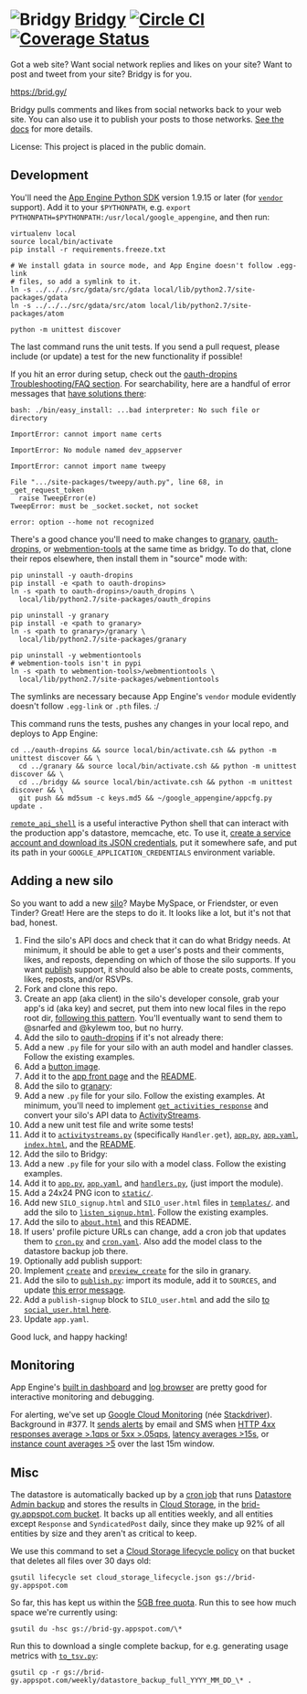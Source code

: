 ![Bridgy](https://raw.github.com/snarfed/bridgy/master/static/bridgy_logo_thumb.jpg) [Bridgy](https://brid.gy/) [![Circle CI](https://circleci.com/gh/snarfed/bridgy.svg?style=svg)](https://circleci.com/gh/snarfed/bridgy) [![Coverage Status](https://coveralls.io/repos/github/snarfed/bridgy/badge.svg?branch=master)](https://coveralls.io/github/snarfed/bridgy?branch=master)
===

Got a web site? Want social network replies and likes on your site? Want to post and tweet from your site? Bridgy is for you.

https://brid.gy/

Bridgy pulls comments and likes from social networks back to your web site. You
can also use it to publish your posts to those networks.
[See the docs](https://brid.gy/about) for more details.

License: This project is placed in the public domain.


Development
---
You'll need the
[App Engine Python SDK](https://cloud.google.com/appengine/downloads#Google_App_Engine_SDK_for_Python)
version 1.9.15 or later (for
[`vendor`](https://cloud.google.com/appengine/docs/python/tools/libraries27#vendoring)
support). Add it to your `$PYTHONPATH`, e.g.
`export PYTHONPATH=$PYTHONPATH:/usr/local/google_appengine`, and then run:

```
virtualenv local
source local/bin/activate
pip install -r requirements.freeze.txt

# We install gdata in source mode, and App Engine doesn't follow .egg-link
# files, so add a symlink to it.
ln -s ../../../src/gdata/src/gdata local/lib/python2.7/site-packages/gdata
ln -s ../../../src/gdata/src/atom local/lib/python2.7/site-packages/atom

python -m unittest discover
```

The last command runs the unit tests. If you send a pull request, please include
(or update) a test for the new functionality if possible!

If you hit an error during setup, check out the [oauth-dropins Troubleshooting/FAQ section](https://github.com/snarfed/oauth-dropins#troubleshootingfaq). For searchability, here are a handful of error messages that [have solutions there](https://github.com/snarfed/oauth-dropins#troubleshootingfaq):

```
bash: ./bin/easy_install: ...bad interpreter: No such file or directory

ImportError: cannot import name certs

ImportError: No module named dev_appserver

ImportError: cannot import name tweepy

File ".../site-packages/tweepy/auth.py", line 68, in _get_request_token
  raise TweepError(e)
TweepError: must be _socket.socket, not socket

error: option --home not recognized
```

There's a good chance you'll need to make changes to
[granary](https://github.com/snarfed/granary),
[oauth-dropins](https://github.com/snarfed/oauth-dropins), or
[webmention-tools](https://github.com/snarfed/webmention-tools) at the same time
as bridgy. To do that, clone their repos elsewhere, then install them in
"source" mode with:

```
pip uninstall -y oauth-dropins
pip install -e <path to oauth-dropins>
ln -s <path to oauth-dropins>/oauth_dropins \
  local/lib/python2.7/site-packages/oauth_dropins

pip uninstall -y granary
pip install -e <path to granary>
ln -s <path to granary>/granary \
  local/lib/python2.7/site-packages/granary

pip uninstall -y webmentiontools
# webmention-tools isn't in pypi
ln -s <path to webmention-tools>/webmentiontools \
  local/lib/python2.7/site-packages/webmentiontools
```

The symlinks are necessary because App Engine's `vendor` module evidently
doesn't follow `.egg-link` or `.pth` files. :/

This command runs the tests, pushes any changes in your local repo, and
deploys to App Engine:

```shell
cd ../oauth-dropins && source local/bin/activate.csh && python -m unittest discover && \
  cd ../granary && source local/bin/activate.csh && python -m unittest discover && \
  cd ../bridgy && source local/bin/activate.csh && python -m unittest discover && \
  git push && md5sum -c keys.md5 && ~/google_appengine/appcfg.py update .
```

[`remote_api_shell`](https://cloud.google.com/appengine/docs/python/tools/remoteapi#using_the_remote_api_shell)
is a useful interactive Python shell that can interact with the production app's
datastore, memcache, etc. To use it,
[create a service account and download its JSON credentials](https://console.developers.google.com/project/brid-gy/apiui/credential),
put it somewhere safe, and put its path in your `GOOGLE_APPLICATION_CREDENTIALS`
environment variable.


Adding a new silo
---
So you want to add a new [silo](http://indiewebcamp.com/silo)? Maybe MySpace, or
Friendster, or even Tinder? Great! Here are the steps to do it. It looks like a
lot, but it's not that bad, honest.

1. Find the silo's API docs and check that it can do what Bridgy needs. At
minimum, it should be able to get a user's posts and their comments, likes, and
reposts, depending on which of those the silo supports. If you want
[publish](https://www.brid.gy/about#publish) support, it should also be able to
create posts, comments, likes, reposts, and/or RSVPs.
1. Fork and clone this repo.
1. Create an app (aka client) in the silo's developer console, grab your app's id
(aka key) and secret, put them into new local files in the repo root dir,
[following this pattern](https://github.com/snarfed/oauth-dropins/blob/master/oauth_dropins/appengine_config.py).
You'll eventually want to send them to @snarfed and @kylewm too, but no hurry.
1. Add the silo to [oauth-dropins](https://github.com/snarfed/oauth-dropins) if
   it's not already there:
  1. Add a new `.py` file for your silo with an auth model and handler classes.
    Follow the existing examples.
  1. Add a [button image](https://github.com/snarfed/oauth-dropins/tree/master/oauth_dropins/static).
  1. Add it to the
  [app front page](https://github.com/snarfed/oauth-dropins/blob/master/templates/index.html)
  and the [README](https://github.com/snarfed/oauth-dropins/blob/master/README.md).
1. Add the silo to [granary](https://github.com/snarfed/granary):
  1. Add a new `.py` file for your silo. Follow the existing examples. At
     minimum, you'll need to implement
     [`get_activities_response`](https://github.com/snarfed/granary/blob/845afbbd521f7ba43b3339bcc1ce3afddd205047/granary/source.py#L137)
     and convert your silo's API data to [ActivityStreams](http://activitystrea.ms/).
  1. Add a new unit test file and write some tests!
  1. Add it to
  [`activitystreams.py`](https://github.com/snarfed/granary/blob/master/activitystreams.py)
  (specifically `Handler.get`),
  [`app.py`](https://github.com/snarfed/granary/blob/master/app.py),
  [`app.yaml`](https://github.com/snarfed/granary/blob/master/app.yaml),
  [`index.html`](https://github.com/snarfed/granary/blob/master/granary/templates/index.html),
  and the
  [README](https://github.com/snarfed/granary/blob/master/README.md).
1. Add the silo to Bridgy:
  1. Add a new `.py` file for your silo with a model class. Follow the existing
  examples.
  1. Add it to
  [`app.py`](https://github.com/snarfed/bridgy/blob/master/app.py),
  [`app.yaml`](https://github.com/snarfed/bridgy/blob/master/app.yaml), and
  [`handlers.py`](https://github.com/snarfed/bridgy/blob/master/handlers.py),
  (just import the module).
  1. Add a 24x24 PNG icon to [`static/`](https://github.com/snarfed/bridgy/tree/master/static).
  1. Add new `SILO_signup.html` and `SILO_user.html` files in
  [`templates/`](https://github.com/snarfed/bridgy/tree/master/templates).
  and add the silo to
  [`listen_signup.html`](https://github.com/snarfed/bridgy/blob/master/templates/listen_signup.html).
  Follow the existing examples.
  1. Add the silo to
  [`about.html`](https://github.com/snarfed/bridgy/blob/master/templates/about.html) and this README.
  1. If users' profile picture URLs can change, add a cron job that updates them
  to [`cron.py`](https://github.com/snarfed/bridgy/blob/master/cron.py) and
  [`cron.yaml`](https://github.com/snarfed/bridgy/blob/master/cron.yaml). Also
  add the model class to the datastore backup job there.
1. Optionally add publish support:
  1. Implement
  [`create`](https://github.com/snarfed/granary/blob/845afbbd521f7ba43b3339bcc1ce3afddd205047/granary/source.py#L223) and
  [`preview_create`](https://github.com/snarfed/granary/blob/845afbbd521f7ba43b3339bcc1ce3afddd205047/granary/source.py#L247)
  for the silo in granary.
  1. Add the silo to
  [`publish.py`](https://github.com/snarfed/bridgy/blob/master/publish.py): import its
  module, add it to `SOURCES`, and update
  [this error message](https://github.com/snarfed/bridgy/blob/424bbb28c769eea5636534aba5791e868d63b987/publish.py#L130).
  1. Add a `publish-signup` block to `SILO_user.html` and add the silo
  [to `social_user.html` here](https://github.com/snarfed/bridgy/blob/424bbb28c769eea5636534aba5791e868d63b987/templates/social_user.html#L51).
  1. Update `app.yaml`.

Good luck, and happy hacking!


Monitoring
---

App Engine's [built in dashboard](https://appengine.google.com/dashboard?&app_id=s~brid-gy) and [log browser](https://console.developers.google.com/project/brid-gy/logs) are pretty good for interactive monitoring and debugging.

For alerting, we've set up [Google Cloud Monitoring](https://app.google.stackdriver.com/services/app-engine/brid-gy/) (née [Stackdriver](http://en.wikipedia.org/wiki/Stackdriver)). Background in #377. It [sends alerts](https://app.google.stackdriver.com/policy-advanced) by email and SMS when [HTTP 4xx responses average >.1qps or 5xx >.05qps](https://app.google.stackdriver.com/policy-advanced/650c6f24-17c1-41ac-afda-90a1e56e82c1), [latency averages >15s](https://app.google.stackdriver.com/policy-advanced/2c0006f3-7040-4323-b105-8d24b3266ac6), or [instance count averages >5](https://app.google.stackdriver.com/policy-advanced/5cf96390-dc53-4166-b002-4c3b6934f4c3) over the last 15m window.


Misc
---
The datastore is automatically backed up by a
[cron job](https://developers.google.com/appengine/articles/scheduled_backups)
that runs
[Datastore Admin backup](https://developers.google.com/appengine/docs/adminconsole/datastoreadmin#backup_and_restore)
and stores the results in
[Cloud Storage](https://developers.google.com/storage/docs/), in the
[brid-gy.appspot.com bucket](https://console.developers.google.com/project/apps~brid-gy/storage/brid-gy.appspot.com/).
It backs up all entities weekly, and all entities except `Response` and
`SyndicatedPost` daily, since they make up 92% of all entities by size and
they aren't as critical to keep.

We use this command to set a
[Cloud Storage lifecycle policy](https://developers.google.com/storage/docs/lifecycle)
on that bucket that deletes all files over 30 days old:

```
gsutil lifecycle set cloud_storage_lifecycle.json gs://brid-gy.appspot.com
```

So far, this has kept us within the
[5GB free quota](https://developers.google.com/appengine/docs/quotas#Default_Gcs_Bucket).
Run this to see how much space we're currently using:

```
gsutil du -hsc gs://brid-gy.appspot.com/\*
```

Run this to download a single complete backup, for e.g. generating usage metrics
with [`to_tsv.py`](https://github.com/snarfed/bridgy/blob/master/scripts/to_tsv.py):

```
gsutil cp -r gs://brid-gy.appspot.com/weekly/datastore_backup_full_YYYY_MM_DD_\* .
```
